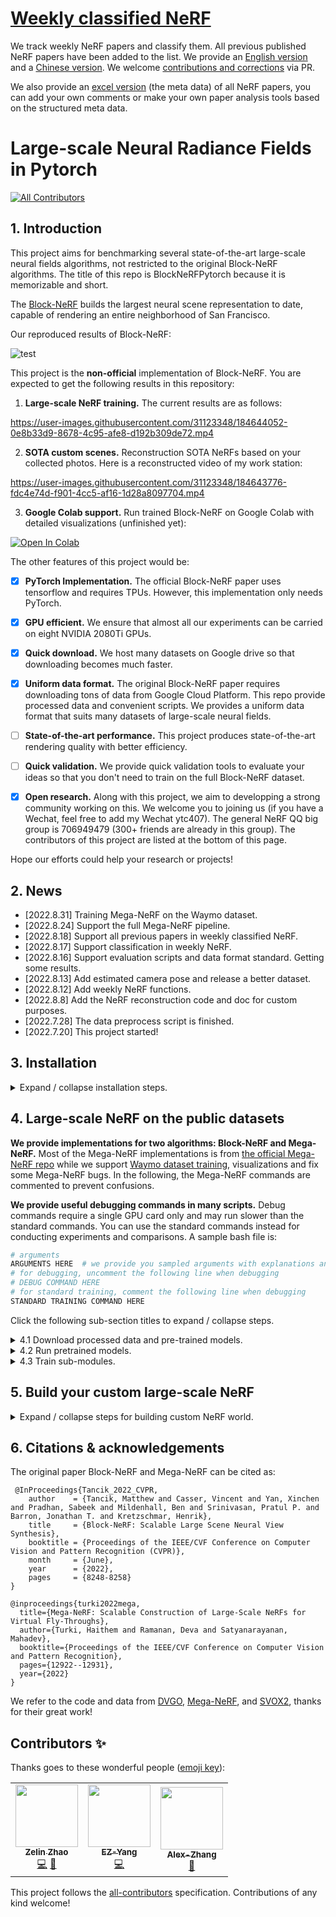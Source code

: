 # [Weekly classified NeRF](docs/weekly_nerf.md)
We track weekly NeRF papers and classify them. All previous published NeRF papers have been added to the list. We provide an [English version](docs/weekly_nerf.md) and a [Chinese version](docs/weekly_nerf_cn.md). We welcome [contributions and corrections](docs/contribute_weekly_nerf.md) via PR.

We also provide an [excel version](docs/weekly_nerf_meta_data.xlsx) (the meta data) of all NeRF papers, you can add your own comments or make your own paper analysis tools based on the structured meta data.

# Large-scale Neural Radiance Fields in Pytorch

<!-- ALL-CONTRIBUTORS-BADGE:START - Do not remove or modify this section -->
[![All Contributors](https://img.shields.io/badge/all_contributors-3-orange.svg?style=flat-square)](#contributors-)
<!-- ALL-CONTRIBUTORS-BADGE:END -->

## 1. Introduction

This project aims for benchmarking several state-of-the-art large-scale neural fields algorithms, not restricted to the original Block-NeRF algorithms. The title of this repo is BlockNeRFPytorch because it is memorizable and short.

The [Block-NeRF](https://waymo.com/intl/zh-cn/research/block-nerf/) builds the largest neural scene representation to date, capable of rendering an entire neighborhood of San Francisco.

Our reproduced results of Block-NeRF:

![test](https://user-images.githubusercontent.com/31123348/188263832-f2eaaaaf-a998-4428-adf9-57f176ca3a8d.gif)

This project is the **non-official** implementation of Block-NeRF. You are expected to get the following results in this repository:

1. **Large-scale NeRF training.** The current results are as follows:

https://user-images.githubusercontent.com/31123348/184644052-0e8b33d9-8678-4c95-afe8-d192b309de72.mp4

2. **SOTA custom scenes.** Reconstruction SOTA NeRFs based on your collected photos. Here is a reconstructed video of my work station:

https://user-images.githubusercontent.com/31123348/184643776-fdc4e74d-f901-4cc5-af16-1d28a8097704.mp4

3. **Google Colab support.** Run trained Block-NeRF on Google Colab with detailed visualizations (unfinished yet):

[![Open In Colab](https://colab.research.google.com/assets/colab-badge.svg)](https://colab.research.google.com/drive/1PkzjTlXmGYhovqy68y57LejGmr4XBGrb?usp=sharing)

The other features of this project would be:

- [x] **PyTorch Implementation.** The official Block-NeRF paper uses tensorflow and requires TPUs. However, this implementation only needs PyTorch.

- [x] **GPU efficient.** We ensure that almost all our experiments can be carried on eight NVIDIA 2080Ti GPUs.

- [x] **Quick download.** We host many datasets on Google drive so that downloading becomes much faster.

- [x] **Uniform data format.** The original Block-NeRF paper requires downloading tons of data from Google Cloud Platform. This repo provide processed data and convenient scripts. We provides a uniform data format that suits many datasets of large-scale neural fields.

- [ ] **State-of-the-art performance.** This project produces state-of-the-art rendering quality with better efficiency.

- [ ] **Quick validation.** We provide quick validation tools to evaluate your ideas so that you don't need to train on the full Block-NeRF dataset.

- [x] **Open research.** Along with this project, we aim to developping a strong community working on this. We welcome you to joining us (if you have a Wechat, feel free to add my Wechat ytc407). The general NeRF QQ big group is 706949479 (300+ friends are already in this group). The contributors of this project are listed at the bottom of this page.


Hope our efforts could help your research or projects!

## 2. News
- [2022.8.31] Training Mega-NeRF on the Waymo dataset.
- [2022.8.24] Support the full Mega-NeRF pipeline.
- [2022.8.18] Support all previous papers in weekly classified NeRF.
- [2022.8.17] Support classification in weekly NeRF.
- [2022.8.16] Support evaluation scripts and data format standard. Getting some results.
- [2022.8.13] Add estimated camera pose and release a better dataset.
- [2022.8.12] Add weekly NeRF functions.
- [2022.8.8] Add the NeRF reconstruction code and doc for custom purposes.
- [2022.7.28] The data preprocess script is finished.
- [2022.7.20] This project started!

## 3. Installation
<details>
<summary>Expand / collapse installation steps.</summary>

1. Create conda environment.
   ```bash
   conda create -n nerf-block python=3.9
   ```
2. Install tensorflow, pytorch and other libs. Our version: tensorflow with CUDA11.7.
   ```bash
   pip install --upgrade pip
   pip install -r requirements.txt
   pip install tensorflow 
   pip install --upgrade "jax[cuda]" -f https://storage.googleapis.com/jax-releases/jax_cuda_releases.html
   conda install pytorch torchvision torchaudio cudatoolkit=11.3 -c pytorch
   ```
3. Install other libs used for reconstructing custom scenes, which is only needed when you need to build your scenes.
   ```bash
   sudo apt-get install colmap
   sudo apt-get install imagemagick  # required sudo accesss
   conda install pytorch-scatter -c pyg  # or install via https://github.com/rusty1s/pytorch_scatter
   ```
   You can use laptop version of COLMAP as well if you do not have access to sudo access on your server. However, we found if you do not set up COLMAP parameters properly, you would not get the SOTA performance.
</details>

## 4. Large-scale NeRF on the public datasets

**We provide implementations for two algorithms: Block-NeRF and Mega-NeRF.** Most of the Mega-NeRF implementations is from [the official Mega-NeRF repo](https://github.com/cmusatyalab/mega-nerf) while we support [Waymo dataset training](https://waymo.com/intl/zh-cn/research/block-nerf/), visualizations and fix some Mega-NeRF bugs. In the following, the Mega-NeRF commands are commented to prevent confusions.

**We provide useful debugging commands in many scripts.** Debug commands require a single GPU card only and may run slower than the standard commands. You can use the standard commands instead for conducting experiments and comparisons. A sample bash file is:

```bash
# arguments
ARGUMENTS HERE  # we provide you sampled arguments with explanations and options here.
# for debugging, uncomment the following line when debugging
# DEBUG COMMAND HERE
# for standard training, comment the following line when debugging
STANDARD TRAINING COMMAND HERE
```

Click the following sub-section titles to expand / collapse steps.

<details>
<summary> 4.1 Download processed data and pre-trained models.</summary>

What you should know before downloading the data:

   (1) **Disclaimer**: you should ensure that you get the permission for usage from the original data provider. One should first sign the license on the [official waymo webiste](https://waymo.com/research/block-nerf/licensing/) to get the permission of downloading the Waymo data. Other data should be downloaded and used without obeying the original licenses.

   (2) Our processed waymo data is significantly **smaller** than the original version (19.1GB vs. 191GB) because we store the camera poses instead of raw ray directions. Besides, our processed data is more friendly for Pytorch dataloaders. Furthermore, the processed data support training by Mega-NeRF and Block-NeRF both.

Download [the data](https://drive.google.com/drive/folders/1Lcc6MF35EnXGyUy0UZPkUx7SfeLsv8u9?usp=sharing) and [pretrained models](https://drive.google.com/drive/folders/1Lcc6MF35EnXGyUy0UZPkUx7SfeLsv8u9?usp=sharing) in the Google Drive. You may use [gdown](https://stackoverflow.com/questions/65001496/how-to-download-a-google-drive-folder-using-link-in-linux) to download the files via command lines.

If you are interested in processing the raw waymo data on your own, please refer to [this doc](./docs/get_pytorch_waymo_dataset.md).

The downloaded data would look like this:

   ```
   data
      |——————pytorch_waymo_dataset                     // the root folder for pytorch waymo dataset
      |        └——————cam_info.json                    // extracted cam2img information in dict.
      |        └——————coordinates.pt                   // global camera information used in Mega-NeRF
      |        └——————train                            // train data
      |        |         └——————metadata               // meta data per image (camera information, etc)
      |        |         └——————rgbs                   // rgb images
      |        |         └——————split_block_train.json // split block informations
      |        |         └——————train_all_meta.json    // all meta informations in train folder
      |        └——————val                              // val data with the same structure as train
   ```

If you wish to run the Mega-NeRF algorithm, you will need to create masks prior to the training or evaluation. Please refer to [this doc](./docs/mega_nerf_mask_creation.md) for more details. You can download other Mega-NeRF benchmarks following [this doc](./docs/download_and_process_mega.md).

</details>

<details>
<summary> 4.2 Run pretrained models.</summary>

We recommand you to eval the pretrained models first before you train the models. In this way, you can quickly see the results of our provided models and help you rule out many environmental issues. Run the following script to eval the pre-trained models, which should be downloaded from the previous section 4.1.

```bash
bash scripts/block_nerf_eval.sh
# bash scripts/mega_nerf_eval.sh  # for the Mega-NeRF algorithm. The rendered images would be placed under ${EXP_FOLDER}, which is set to data/mega/${DATASET_NAME}/exp_logs by default. The sample output log by running this script can be found at [docs/sample_logs/mega_nerf_eval.txt](docs/sample_logs/mega_nerf_eval.txt).
```

</details>

<details>
<summary> 4.3 Train sub-modules.</summary>

Run the following commands to train the sub-modules (the blocks):
```bash
export BLOCK_INDEX=0
bash scripts/block_nerf_train.sh BLOCK_INDEX                      # For the Block-NeRF algorithm. The training tensorboard log is at the logs/. Using "tensorboard dev --logdir logs/" to see the tensorboard log. 

# bash scripts/mega_nerf_train_sub_modules.sh BLOCK_INDEX         # For the Mega-NeRF algorithm. The sample training log is at[docs/sample_logs/mega_nerf_train_sub_modules.txt](docs/sample_logs/mega_nerf_train_sub_modules.txt) . You can also train multiple modules simutaneously via the [parscript](https://github.com/mtli/parscript) to launch all the training procedures simutaneuously. I personally don't use parscript but use the slurm launching scripts to launch all the required modules. The training time without multi-processing is around one day.

# If you are running the Mega-NeRF algorithm, you need to merge the trained modules:
# ```bash
# bash scripts/merge_sub_modules.sh
# ```
# The sample log can be found at [docs/sample_logs/merge_sub_modules.txt](docs/sample_logs/merge_sub_modules.txt).
```
</details>

## 5. Build your custom large-scale NeRF

<details>
<summary>Expand / collapse steps for building custom NeRF world.</summary>

1. Put your images under data folder. The structure should be like:

	```bash
	data
	   |——————Madoka          // Your folder name here.
	   |        └——————source // Source images should be put here.
	   |                 └——————---|1.png
	   |                 └——————---|2.png
	   |                 └——————---|...
	```
   The sample data is provided in [our Google drive folder](https://drive.google.com/drive/folders/1JyX0VNf0R58s46Abj8HDO1NwZqmGOVRS?usp=sharing). The Madoka and Otobai can be found [at this link](https://sunset1995.github.io/dvgo/tutor_forward_facing.html). 

2. Run COLMAP to reconstruct scenes. This would probably cost a long time.

	```bash
	python tools/imgs2poses.py data/Madoka
	```
   You can replace data/Madoka by your data folder.
   If your COLMAP version is larger than 3.6 (which should not happen if you use apt-get), you need to change export_path to output_path in Ln67 of colmap_wrapper.py.

3. Training NeRF scenes.

	```bash
	python run.py --config configs/custom/Madoka.py
	```
   You can replace configs/custom/Madoka.py by other configs.

4. Validating the training results to generate a fly-through video.

	```bash
	python run.py --config configs/custom/Madoka.py --render_only --render_video --render_video_factor 8
	```
</details>


## 6. Citations & acknowledgements

The original paper Block-NeRF and Mega-NeRF can be cited as:

```
 @InProceedings{Tancik_2022_CVPR,
    author    = {Tancik, Matthew and Casser, Vincent and Yan, Xinchen and Pradhan, Sabeek and Mildenhall, Ben and Srinivasan, Pratul P. and Barron, Jonathan T. and Kretzschmar, Henrik},
    title     = {Block-NeRF: Scalable Large Scene Neural View Synthesis},
    booktitle = {Proceedings of the IEEE/CVF Conference on Computer Vision and Pattern Recognition (CVPR)},
    month     = {June},
    year      = {2022},
    pages     = {8248-8258}
}

@inproceedings{turki2022mega,
  title={Mega-NeRF: Scalable Construction of Large-Scale NeRFs for Virtual Fly-Throughs},
  author={Turki, Haithem and Ramanan, Deva and Satyanarayanan, Mahadev},
  booktitle={Proceedings of the IEEE/CVF Conference on Computer Vision and Pattern Recognition},
  pages={12922--12931},
  year={2022}
}
```

We refer to the code and data from [DVGO](https://github.com/sunset1995/DirectVoxGO), [Mega-NeRF](https://github.com/cmusatyalab/mega-nerf), and [SVOX2](https://github.com/sxyu/svox2), thanks for their great work!
## Contributors ✨

Thanks goes to these wonderful people ([emoji key](https://allcontributors.org/docs/en/emoji-key)):

<!-- ALL-CONTRIBUTORS-LIST:START - Do not remove or modify this section -->
<!-- prettier-ignore-start -->
<!-- markdownlint-disable -->
<table>
  <tr>
    <td align="center"><a href="https://sjtuytc.github.io/"><img src="https://avatars.githubusercontent.com/u/31123348?v=4?s=100" width="100px;" alt=""/><br /><sub><b>Zelin Zhao</b></sub></a><br /><a href="https://github.com/dvlab-research/BlockNeRFPytorch/commits?author=sjtuytc" title="Code">💻</a> <a href="#maintenance-sjtuytc" title="Maintenance">🚧</a></td>
    <td align="center"><a href="https://github.com/SEUleaderYang"><img src="https://avatars.githubusercontent.com/u/55042050?v=4?s=100" width="100px;" alt=""/><br /><sub><b>EZ-Yang</b></sub></a><br /><a href="https://github.com/dvlab-research/BlockNeRFPytorch/commits?author=SEUleaderYang" title="Code">💻</a></td>
    <td align="center"><a href="https://github.com/Alex-Alison-Zhang"><img src="https://avatars.githubusercontent.com/u/71915735?v=4?s=100" width="100px;" alt=""/><br /><sub><b>Alex-Zhang</b></sub></a><br /><a href="https://github.com/dvlab-research/BlockNeRFPytorch/issues?q=author%3AAlex-Alison-Zhang" title="Bug reports">🐛</a></td>
  </tr>
</table>

<!-- markdownlint-restore -->
<!-- prettier-ignore-end -->

<!-- ALL-CONTRIBUTORS-LIST:END -->

This project follows the [all-contributors](https://github.com/all-contributors/all-contributors) specification. Contributions of any kind welcome!
